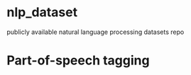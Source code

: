 # nlp_dataset
publicly available natural language processing datasets repo

# Part-of-speech tagging

